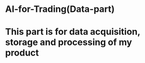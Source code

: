 # AI-for-Trading(Data-part)
# This part is for data acquisition, storage and processing of my product
